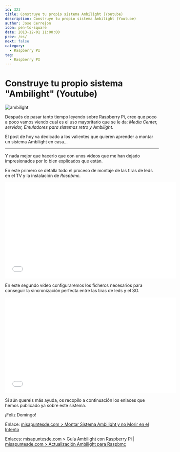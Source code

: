 ```yaml
---
id: 323
title: Construye tu propio sistema Ambilight (Youtube)
description: Construye tu propio sistema Ambilight (Youtube)
author: Jose Cerrejon
icon: pen-to-square
date: 2013-12-01 11:00:00
prev: /es/
next: false
category:
  - Raspberry PI
tag:
  - Raspberry PI
---
```


# Construye tu propio sistema "Ambilight" (Youtube)

![ambilight](/images/ambilight.jpg)

Después de pasar tanto tiempo leyendo sobre Raspberry Pi, creo que poco a poco vamos viendo cual es el uso mayoritario que se le da: *Media Center, servidor, Emuladores para sistemas retro y Ambilight*.

El post de hoy va dedicado a los valientes que quieren aprender a montar un sistema Ambilight en casa...

- - -
Y nada mejor que hacerlo que con unos vídeos que me han dejado impresionados por lo bien explicados que están.

En este primero se detalla todo el proceso de montaje de las tiras de leds en el TV y la instalación de *Raspbmc*.

<iframe width="560" height="315" src="//www.youtube.com/embed/kf2WNVrerck" frameborder="0" allowfullscreen></iframe>

En este segundo vídeo configuraremos los ficheros necesarios para conseguir la sincronización perfecta entre las tiras de leds y el SO.

<iframe width="560" height="315" src="//www.youtube.com/embed/-T-BHX3sFqA" frameborder="0" allowfullscreen></iframe>

Si aún quereis más ayuda, os recopilo a continuación los enlaces que hemos publicado ya sobre este sistema.

¡Feliz Domingo!

Enlace: [misapuntesde.com > Montar Sistema Ambilight y no Morir en el Intento](/post.php?id=163)

Enlaces: [misapuntesde.com > Guía Ambilight con Raspberry Pi](/post.php?id=183) | [misapuntesde.com > Actualización Ambilight para Raspbmc](/post.php?id=227)
 